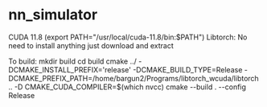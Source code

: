 # nn_simulator

CUDA 11.8 (export PATH="/usr/local/cuda-11.8/bin:$PATH") 
Libtorch: No need to install anything just download and extract 


To build: 
mkdir build 
cd build 
cmake ../ -DCMAKE_INSTALL_PREFIX='release' -DCMAKE_BUILD_TYPE=Release -DCMAKE_PREFIX_PATH=/home/bargun2/Programs/libtorch_wcuda/libtorch .. -D CMAKE_CUDA_COMPILER=$(which nvcc)
cmake --build . --config Release




